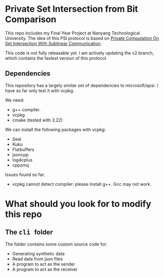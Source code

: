 # Private Set Intersection from Bit Comparison

This repo includes my Final Year Project at Nanyang Technological University. The idea of this PSI protocol is based on [Private Computation On Set Intersection With Sublinear Communication](https://eprint.iacr.org/2022/1137).

This code is not fully releasable yet. I am actively updating the v2 branch, which contains the fastest version of this protocol.

## Dependencies

This repository has a largely similar set of dependencies to microsoft/apsi.
I have so far only test it with vcpkg.

We need:
- g++ compiler.
- vcpkg
- cmake (tested with 3.22)

We can install the following packages with vcpkg:
- Seal
- Kuku
- Flatbuffers
- jsoncpp
- log4cplus
- cppzmq

Issues found so far:
- vcpkg cannot detect compiler: please install g++. Gcc may not work.

# What should you look for to modify this repo

## The <tt> cli </tt> folder
The folder contains some custom source code for:
- Generating synthetic data
- Read data from json files
- A program to act as the sender
- A program to act as the receiver
